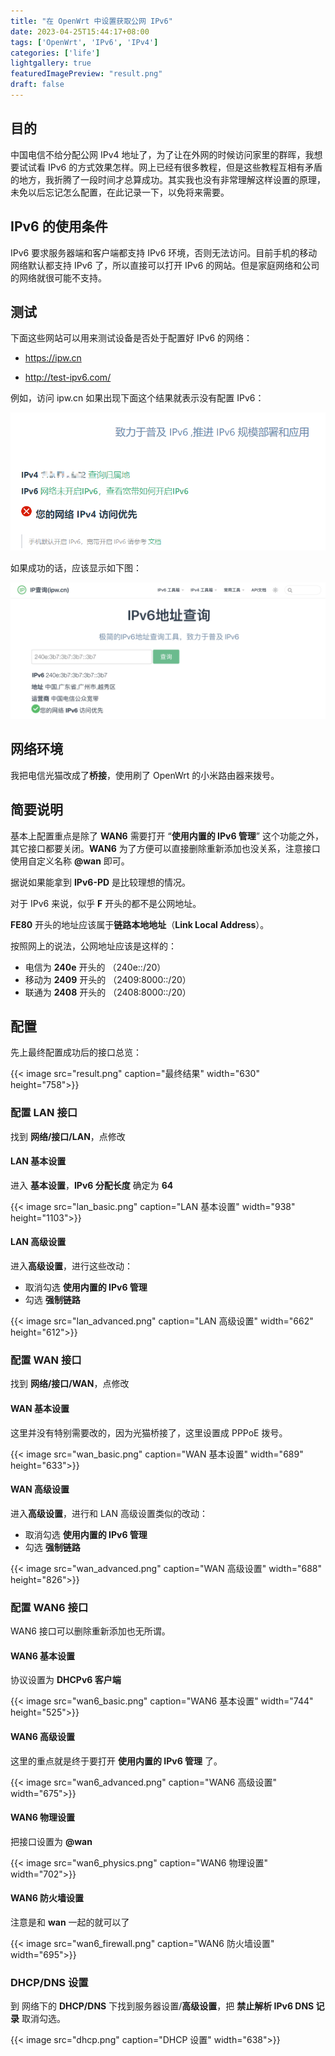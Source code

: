 ```yaml
---
title: "在 OpenWrt 中设置获取公网 IPv6"
date: 2023-04-25T15:44:17+08:00
tags: ['OpenWrt', 'IPv6', 'IPv4']
categories: ['life']
lightgallery: true
featuredImagePreview: "result.png"
draft: false
---
```


## 目的

中国电信不给分配公网 IPv4 地址了，为了让在外网的时候访问家里的群晖，我想要试试看 IPv6 的方式效果怎样。网上已经有很多教程，但是这些教程互相有矛盾的地方，我折腾了一段时间才总算成功。其实我也没有非常理解这样设置的原理，未免以后忘记怎么配置，在此记录一下，以免将来需要。

## IPv6 的使用条件

IPv6 要求服务器端和客户端都支持 IPv6 环境，否则无法访问。目前手机的移动网络默认都支持 IPv6 了，所以直接可以打开 IPv6 的网站。但是家庭网络和公司的网络就很可能不支持。

## 测试

下面这些网站可以用来测试设备是否处于配置好 IPv6 的网络：

* https://ipw.cn

* http://test-ipv6.com/

例如，访问 ipw.cn 如果出现下面这个结果就表示没有配置 IPv6：

![ipw_v4](ipw_v4.png)

如果成功的话，应该显示如下图：

![您的网络 IPv6 访问优先](ipv6_first.webp)

## 网络环境

我把电信光猫改成了**桥接**，使用刷了 OpenWrt 的小米路由器来拨号。

## 简要说明

基本上配置重点是除了 **WAN6** 需要打开 “**使用内置的 IPv6 管理**” 这个功能之外，其它接口都要关闭。**WAN6** 为了方便可以直接删除重新添加也没关系，注意接口使用自定义名称 **@wan** 即可。

据说如果能拿到 **IPv6-PD** 是比较理想的情况。

对于 IPv6 来说，似乎 **F** 开头的都不是公网地址。

**FE80** 开头的地址应该属于**链路本地地址**（**Link Local Address**）。

按照网上的说法，公网地址应该是这样的：

* 电信为 **240e** 开头的 （240e::/20）
* 移动为 **2409** 开头的 （2409:8000::/20）
* 联通为 **2408** 开头的 （2408:8000::/20）

## 配置

先上最终配置成功后的接口总览：

{{< image src="result.png" caption="最终结果" width="630" height="758">}}

### 配置 LAN 接口

找到 **网络/接口/LAN**，点修改

#### LAN 基本设置

进入 **基本设置**，**IPv6 分配长度** 确定为 **64**

{{< image src="lan_basic.png" caption="LAN 基本设置" width="938" height="1103">}}

#### LAN 高级设置

进入**高级设置**，进行这些改动：

* 取消勾选 **使用内置的 IPv6 管理**
* 勾选 **强制链路**

{{< image src="lan_advanced.png" caption="LAN 高级设置" width="662" height="612">}}

### 配置 WAN 接口

找到 **网络/接口/WAN**，点修改

#### WAN 基本设置

这里并没有特别需要改的，因为光猫桥接了，这里设置成 PPPoE 拨号。

{{< image src="wan_basic.png" caption="WAN 基本设置" width="689" height="633">}}

#### WAN 高级设置

进入**高级设置**，进行和 LAN 高级设置类似的改动：

* 取消勾选 **使用内置的 IPv6 管理**
* 勾选 **强制链路**

{{< image src="wan_advanced.png" caption="WAN 高级设置" width="688" height="826">}}

### 配置 WAN6 接口

WAN6 接口可以删除重新添加也无所谓。

#### WAN6 基本设置

协议设置为 **DHCPv6 客户端**

{{< image src="wan6_basic.png" caption="WAN6 基本设置" width="744" height="525">}}

#### WAN6 高级设置

这里的重点就是终于要打开 **使用内置的 IPv6 管理** 了。

{{< image src="wan6_advanced.png" caption="WAN6 高级设置" width="675">}}

#### WAN6 物理设置

把接口设置为 **@wan**

{{< image src="wan6_physics.png" caption="WAN6 物理设置" width="702">}}

#### WAN6 防火墙设置

注意是和 **wan** 一起的就可以了

{{< image src="wan6_firewall.png" caption="WAN6 防火墙设置" width="695">}}

### DHCP/DNS 设置

到 网络下的 **DHCP/DNS** 下找到服务器设置/**高级设置**，把 **禁止解析 IPv6 DNS 记录** 取消勾选。

{{< image src="dhcp.png" caption="DHCP 设置" width="638">}}
